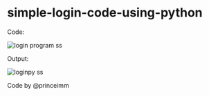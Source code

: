 # simple-login-code-using-python

Code:

![login program ss](https://user-images.githubusercontent.com/87747058/203387785-38b81f09-ad9b-44f6-ab94-66c8b314a3fb.png)

Output:

![loginpy ss](https://user-images.githubusercontent.com/87747058/203387827-fc2a2b35-4be1-429e-a136-fd38893e30b1.png)

Code by @princeimm
